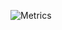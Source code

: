 
![Metrics](https://metrics.lecoq.io/liamreeves?template=classic&base.activity=0&base.community=0&base.repositories=0&isocalendar=1&base.indepth=false&base.hireable=false&isocalendar.duration=half-year&config.timezone=Europe%2FLondon)
